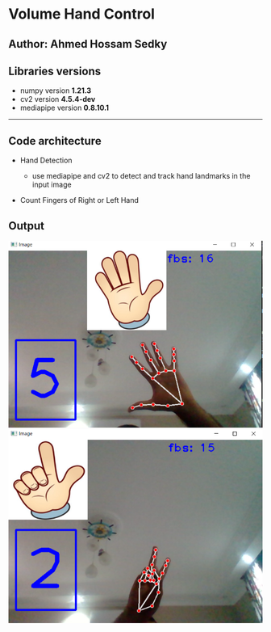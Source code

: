 # Volume Hand Control
Author: Ahmed Hossam Sedky
----
## Libraries versions
* numpy version **1.21.3**
* cv2 version **4.5.4-dev**
* mediapipe version **0.8.10.1**
-----
## Code architecture
* Hand Detection 
    * use mediapipe and cv2  to detect and track hand landmarks in the input image 

* Count Fingers of Right or Left Hand
    

## Output
![1st Example of output](images/output.PNG "1st Example Of Output")
![2nd Example of output](images/output2.PNG "2nd Example Of Output")